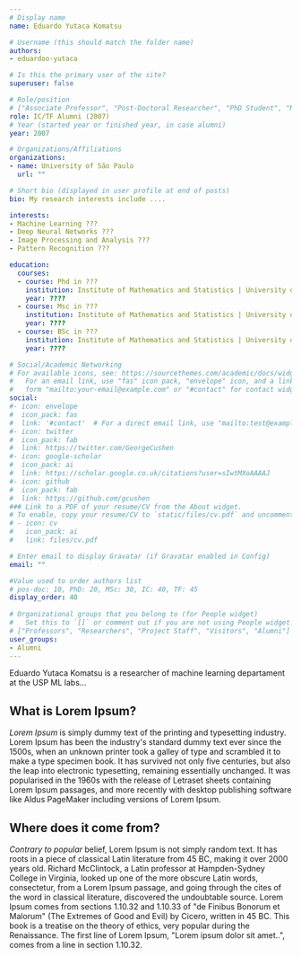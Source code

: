 ```yaml
---
# Display name
name: Eduardo Yutaca Komatsu

# Username (this should match the folder name)
authors:
- eduardoo-yutaca

# Is this the primary user of the site?
superuser: false

# Role/position
# ["Associate Professor", "Post-Doctoral Researcher", "PhD Student", "Master Student", "Undergrad Student"] 
role: IC/TF Alumni (2007)
# Year (started year or finished year, in case alumni)
year: 2007

# Organizations/Affiliations
organizations:
- name: University of São Paulo
  url: ""

# Short bio (displayed in user profile at end of posts)
bio: My research interests include ....

interests:
- Machine Learning ???
- Deep Neural Networks ???
- Image Processing and Analysis ???
- Pattern Recognition ???

education:
  courses:
  - course: Phd in ???
    institution: Institute of Mathematics and Statistics | University of São Paulo
    year: ????
  - course: Msc in ???
    institution: Institute of Mathematics and Statistics | University of São Paulo
    year: ????
  - course: BSc in ???
    institution: Institute of Mathematics and Statistics | University of São Paulo
    year: ????

# Social/Academic Networking
# For available icons, see: https://sourcethemes.com/academic/docs/widgets/#icons
#   For an email link, use "fas" icon pack, "envelope" icon, and a link in the
#   form "mailto:your-email@example.com" or "#contact" for contact widget.
social:
#- icon: envelope
#  icon_pack: fas
#  link: '#contact'  # For a direct email link, use "mailto:test@example.org".
#- icon: twitter
#  icon_pack: fab
#  link: https://twitter.com/GeorgeCushen
#- icon: google-scholar
#  icon_pack: ai
#  link: https://scholar.google.co.uk/citations?user=sIwtMXoAAAAJ
#- icon: github
#  icon_pack: fab
#  link: https://github.com/gcushen
### Link to a PDF of your resume/CV from the About widget.
# To enable, copy your resume/CV to `static/files/cv.pdf` and uncomment the lines below.  
# - icon: cv
#   icon_pack: ai
#   link: files/cv.pdf

# Enter email to display Gravatar (if Gravatar enabled in Config)
email: ""

#Value used to order authors list
# pos-doc: 10, PhD: 20, MSc: 30, IC: 40, TF: 45 
display_order: 40 
  
# Organizational groups that you belong to (for People widget)
#   Set this to `[]` or comment out if you are not using People widget.  
# ["Professors", "Researchers", "Project Staff", "Visitors", "Alumni"] 
user_groups:
- Alumni
---
```


Eduardo Yutaca Komatsu is a researcher of machine learning departament at the USP ML labs...

## What is Lorem Ipsum?

*Lorem Ipsum* is simply dummy text of the printing and typesetting industry. Lorem Ipsum has been the industry's standard dummy text ever since the 1500s, when an unknown printer took a galley of type and scrambled it to make a type specimen book. It has survived not only five centuries, but also the leap into electronic typesetting, remaining essentially unchanged. It was popularised in the 1960s with the release of Letraset sheets containing Lorem Ipsum passages, and more recently with desktop publishing software like Aldus PageMaker including versions of Lorem Ipsum.

## Where does it come from?

_Contrary to popular_ belief, Lorem Ipsum is not simply random text. It has roots in a piece of classical Latin literature from 45 BC, making it over 2000 years old. Richard McClintock, a Latin professor at Hampden-Sydney College in Virginia, looked up one of the more obscure Latin words, consectetur, from a Lorem Ipsum passage, and going through the cites of the word in classical literature, discovered the undoubtable source. Lorem Ipsum comes from sections 1.10.32 and 1.10.33 of "de Finibus Bonorum et Malorum" (The Extremes of Good and Evil) by Cicero, written in 45 BC. This book is a treatise on the theory of ethics, very popular during the Renaissance. The first line of Lorem Ipsum, "Lorem ipsum dolor sit amet..", comes from a line in section 1.10.32.
